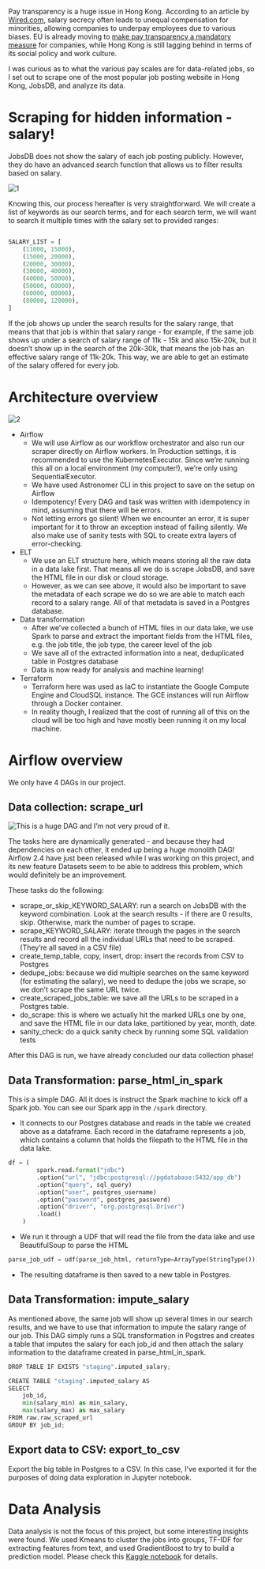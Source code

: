 Pay transparency is a huge issue in Hong Kong. According to an article by [Wired.com](https://www.wired.com/story/salary-transparency-gender-pay-gap/), salary secrecy often leads to unequal compensation for minorities, allowing companies to underpay employees due to various biases. EU is already moving to [make pay transparency a mandatory measure](https://www.euractiv.com/section/economy-jobs/news/eu-negotiators-discuss-scope-of-pay-transparency-directive/) for companies, while Hong Kong is still lagging behind in terms of its social policy and work culture.

I was curious as to what the various pay scales are for data-related jobs, so I set out to scrape one of the most popular job posting website in Hong Kong, JobsDB, and analyze its data.

# Scraping for hidden information - salary!

JobsDB does not show the salary of each job posting publicly. However, they do have an advanced search function that allows us to filter results based on salary.

![1](https://user-images.githubusercontent.com/7219284/198118865-1eb5007b-41c1-4ca4-a6d0-7ec147af7813.png)


Knowing this, our process hereafter is very straightforward. We will create a list of keywords as our search terms, and for each search term, we will want to search it multiple times with the salary set to provided ranges: 

```python

SALARY_LIST = [
    (11000, 15000),
    (15000, 20000),
    (20000, 30000),
    (30000, 40000),
    (40000, 50000),
    (50000, 60000),
    (60000, 80000),
    (80000, 120000),
]
```

If the job shows up under the search results for the salary range, that means that that job is within that salary range - for example, if the same job shows up under a search of salary range of 11k - 15k and also 15k-20k, but it doesn’t show up in the search of the 20k-30k, that means the job has an effective salary range of 11k-20k. This way, we are able to get an estimate of the salary offered for every job.

# Architecture overview


![2](https://user-images.githubusercontent.com/7219284/198118913-abf92b9c-4ba6-411c-8f56-56cbe2a75231.png)

- Airflow
    - We will use Airflow as our workflow orchestrator and also run our scraper directly on Airflow workers. In Production settings, it is recommended to use the KubernetesExecutor. Since we’re running this all on a local environment (my computer!), we’re only using SequentialExecutor.
    - We have used Astronomer CLI in this project to save on the setup on Airflow
    - Idempotency! Every DAG and task was written with idempotency in mind, assuming that there will be errors.
    - Not letting errors go silent! When we encounter an error, it is super important for it to throw an exception instead of failing silently. We also make use of sanity tests with SQL to create extra layers of error-checking.
- ELT
    - We use an ELT structure here, which means storing all the raw data in a data lake first. That means all we do is scrape JobsDB, and save the HTML file in our disk or cloud storage.
    - However, as we can see above, it would also be important to save the metadata of each scrape we do so we are able to match each record to a salary range. All of that metadata is saved in a Postgres database.
- Data transformation
    - After we’ve collected a bunch of HTML files in our data lake, we use Spark to parse and extract the important fields from the HTML files, e.g. the job title, the job type, the career level of the job
    - We save all of the extracted information into a neat, deduplicated table in Postgres database
    - Data is now ready for analysis and machine learning!
- Terraform
    - Terraform here was used as IaC to instantiate the Google Compute Engine and CloudSQL instance. The GCE instances will run Airflow through a Docker container.
    - In reality though, I realized that the cost of running all of this on the cloud will be too high and have mostly been running it on my local machine.

# Airflow overview

We only have 4 DAGs in our project. 

## Data collection: scrape_url

![This is a huge DAG and I’m not very proud of it.](https://user-images.githubusercontent.com/7219284/198118989-528e5b90-2012-439b-b59e-d4f28dcb7b82.png)

The tasks here are dynamically generated - and because they had dependencies on each other, it ended up being a huge monolith DAG! Airflow 2.4 have just been released while I was working on this project, and its new feature Datasets seem to be able to address this problem, which would definitely be an improvement.

These tasks do the following:

- scrape_or_skip_KEYWORD_SALARY: run a search on JobsDB with the keyword combination. Look at the search results - if there are 0 results, skip. Otherwise, mark the number of pages to scrape.
- scrape_KEYWORD_SALARY: iterate through the pages in the search results and record all the individual URLs that need to be scraped. (They’re all saved in a CSV file)
- create_temp_table, copy, insert, drop: insert the records from CSV to Postgres
- dedupe_jobs: because we did multiple searches on the same keyword (for estimating the salary), we need to dedupe the jobs we scrape, so we don’t scrape the same URL twice.
- create_scraped_jobs_table: we save all the URLs to be scraped in a Postgres table.
- do_scrape: this is where we actually hit the marked URLs one by one, and save the HTML file in our data lake, partitioned by year, month, date.
- sanity_check: do a quick sanity check by running some SQL validation tests

After this DAG is run, we have already concluded our data collection phase!

## Data Transformation: parse_html_in_spark

This is a simple DAG. All it does is instruct the Spark machine to kick off a Spark job. You can see our Spark app in the `/spark`  directory.

- It connects to our Postgres database and reads in the table we created above as a dataframe. Each record in the dataframe represents a job, which contains a column that holds the filepath to the HTML file in the data lake.

```python
df = (
        spark.read.format("jdbc")
        .option("url", "jdbc:postgresql://pgdatabase:5432/app_db")
        .option("query", sql_query)
        .option("user", postgres_username)
        .option("password", postgres_password)
        .option("driver", "org.postgresql.Driver")
        .load()
    )
```

- We run it through a UDF that will read the file from the data lake and use BeautifulSoup to parse the HTML

```python
parse_job_udf = udf(parse_job_html, returnType=ArrayType(StringType()))
```

- The resulting dataframe is then saved to a new table in Postgres.

## Data Transformation: impute_salary

As mentioned above, the same job will show up several times in our search results, and we have to use that information to impute the salary range of our job. This DAG simply runs a SQL transformation in Pogstres and creates a table that imputes the salary for each job_id and then attach the salary information to the dataframe created in parse_html_in_spark.

```python
DROP TABLE IF EXISTS "staging".imputed_salary;

CREATE TABLE "staging".imputed_salary AS
SELECT 
	job_id, 
	min(salary_min) as min_salary,
	max(salary_max) as max_salary
FROM raw.raw_scraped_url
GROUP BY job_id;
```

## Export data to CSV: export_to_csv

Export the big table in Postgres to a CSV. In this case, I’ve exported it for the purposes of doing data exploration in Jupyter notebook.

# Data Analysis

Data analysis is not the focus of this project, but some interesting insights were found. We used Kmeans to cluster the jobs into groups, TF-IDF for extracting features from text, and used GradientBoost to try to build a prediction model. Please check this [Kaggle notebook](https://www.kaggle.com/code/wynnelo/hong-kong-data-jobs-2022-analysis) for details.
